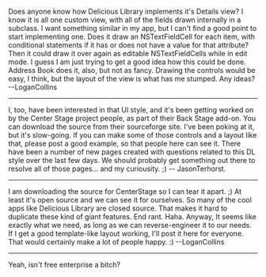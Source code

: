 Does anyone know how Delicious Library implements it's Details view? I know it is all one custom view, with all of the fields drawn internally in a subclass. I want something similar in my app, but I can't find a good point to start implementing one. Does it draw an NSTextFieldCell for each item, with conditional statements if it has or does not have a value for that attribute? Then it could draw it over again as editable NSTextFieldCells while in edit mode. I guess I am just trying to get a good idea how this could be done. Address Book does it, also, but not as fancy. Drawing the controls would be easy, I think, but the layout of the view is what has me stumped. Any ideas? --LoganCollins

----

I, too, have been interested in that UI style, and it's been getting worked on by the Center Stage project people, as part of their Back Stage add-on. You can download the source from their sourceforge site. I've been poking at it, but it's slow-going. If you can make some of those controls and a layout like that, please post a good example, so that people here can see it. There have been a number of new pages created with questions related to this DL style over the last few days. We should probably get something out there to resolve all of those pages... and my curiousity. ;)  -- JasonTerhorst.

----

I am downloading the source for CenterStage so I can tear it apart. ;) At least it's open source and we can see it for ourselves. So many of the cool apps like Delicious Library are closed source. That makes it hard to duplicate these kind of giant features. End rant. Haha. Anyway, It seems like exactly what we need, as long as we can reverse-engineer it to our needs. If I get a good template-like layout working, I'll post it here for everyone. That would certainly make a lot of people happy. :) --LoganCollins

----

Yeah, isn't free enterprise a bitch?

